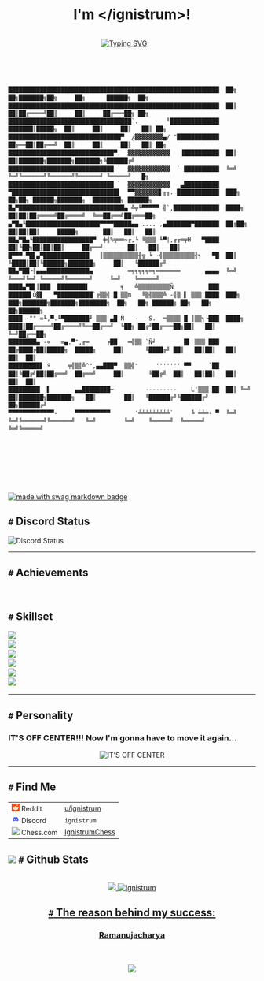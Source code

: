 <div align="center">

# I'm **&lt;/ignistrum&gt;!**



</div>

<div style="display: flex; align-items: flex-start; justify-content: space-between; flex-wrap: wrap; gap: 2rem;">

<div style="flex: 1; min-width: 280px;">



<p align="center">
   <a href="https://git.io/typing-svg"><img src="https://readme-typing-svg.demolab.com?font=&weight=100&size=25&pause=800&color=8806CE&width=435&lines=Hii!+Welcome+to+my+GitHub+page!;I+make+mostly+AI+applications;Do+you+have+any+code+snippets%3F;Or+maybe+I+can+share+some;debugging+headaches%20%3ADD;Who+doesn't+like+coding%3F;Screw+debugging;Bython+FTW!" alt="Typing SVG" /></a>
</p>


</div>

<br><br>     

<!--- ------------------------------------------------------------------------------------------------------------------------------------------------------ -->
<!--- -- Nice to Meet You ---------------------------------------------------------------------------------------------------------------------------------- -->
<!--- ------------------------------------------------------------------------------------------------------------------------------------------------------ -->


```
████████████████████████████████████████████████████████████  ██╗  ██╗███████╗██╗     ██╗      ██████╗  ██╗ 
████████████████████████████████████████████████████████████  ██║  ██║██╔════╝██║     ██║     ██╔═══██╗ ██╗ 
███████████████████████████████████`.        ╙██████████████  ███████║█████╗  ██║     ██║     ██║   ██║ ██╗ 
████████████████████████████████▀  ¿▓▓▓▓▓▓▓▓▄/ "████████████  ██╔══██║██╔══╝  ██║     ██║     ██║   ██║ ██╗ 
██████████████████████████████▀.  ▓▓▓▓▓▓▓▓▓▓▓▓   ▐██████████  ██║  ██║███████╗███████╗███████╗╚██████╔╝  
██████████████████████████████ `  ▓▓▓▓▓▓▓▓▓▓▓▓  ` ██████████  ╚═╝  ╚═╝╚══════╝╚══════╝╚══════╝ ╚═════╝   █╗
██████████████████████████████ `  ▓▓▓▓▓▓▓▓▓▓▓▓   ▄██████████
▀██████████████████████████████▌  ▀▀▓▓▓▓▓▓▓▌╓╖. ████████████  ███╗   ██╗██╗ ██████╗███████╗  ████████╗ ██████╗
█▄▀██████████████████████████████▄ ╩╦╙▀▀▀▀▀ ╣`,█████████████  ████╗  ██║██║██╔════╝██╔════╝  ╚══██╔══╝██╔═══██╗
▄▀█▄╙█████████████████████▀▀▀▀█████▄▄ .... ,▄███████▀███████  ██╔██╗ ██║██║██║     █████╗       ██║   ██║   ██║
██▄▀█▄╙█████████████████▀  ╪╢%╦══~╓,└ ╚▒▒▒ ╙▀|,╓╓═╤H   ▀████  ██║╚██╗██║██║██║     ██╔══╝       ██║   ██║   ██║
█▀▀▀-▀█▌▄▀█████████████   ║▒▒▒▒▒▒▒▒▒▒╢╦ ╘ -╣▒▒▒▒▒▒▒▒▒╢╕   ▀█  ██║ ╚████║██║╚██████╗███████╗     ██║   ╚██████╔╝
██▄▀██└║▄▄▄████████████▄          ═╕╕╕╕╕═╕═══════       ▄▄▄▄  ╚═╝  ╚═══╝╚═╝ ╚═════╝╚══════╝     ╚═╝    ╚═════╝
████▄▀█▌║███  ████████▌         ╕   ╩▒▒▒▒▒▒▒▒▒Ñ          ███
██████▌Ö▓▌   ▀██████████`╔▒▒╣ █ ▒▒m   ╚▒╢▒▒▒╩ -╣▒ ▌ ▒▒▒ ████  ███╗   ███╗███████╗███████╗████████╗  ██╗   ██╗ ██████╗ ██╗   ██╗    ██╗██████╗
████ -"" ∞╙,▀.╙▀███████╜ ▒▒▒ ▄█ Ñ   -   S.  ═▒▒▒▒ █ ║▒▒╕└███  ████╗ ████║██╔════╝██╔════╝╚══██╔══╝  ╚██╗ ██╔╝██╔═══██╗██║   ██║    ╚═╝██╔══██╗ 
████████▄ -«   ∞▄.▀",╓═     ╒██   ═╣▒▒ `Ñ╛        █▌ ▒▒▒ ███  ██╔████╔██║█████╗  █████╗     ██║      ╚████╔╝ ██║   ██║██║   ██║       ██║  ██║
█████████▌ º     ╤╣▒╣╩^",▄▄███▀  ▒▒╣"     ''''''' ▀▀     `██  ██║╚██╔╝██║██╔══╝  ██╔══╝     ██║       ╚██╔╝  ██║   ██║██║   ██║       ██║  ██║
█████████  ▌       ▄▄████████─         ---------    L'▒▒▒ ██  ██║ ╚═╝ ██║███████╗███████╗   ██║        ██║   ╚██████╔╝╚██████╔╝    ██╗██████╔╝
▀▀▀▀▀▀▀▀▀▀▀▀▀-     ▀▀▀▀▀▀▀▀▀▀       '╧╧╧╧╧╧╧╧╧`     ╚ ╧╧╧- ▀  ╚═╝     ╚═╝╚══════╝╚══════╝   ╚═╝        ╚═╝    ╚═════╝  ╚═════╝     ╚═╝╚═════╝ 
```

<br><br>     

</div>

<a href="https://github.com/Anmol-Baranwal/GIFs-For-Readme"></a><a href="https://github.com/Anmol-Baranwal/GIFs-For-Readme"><img src="https://forthebadge.com/images/badges/built-with-swag.svg" width="130" alt="made with swag markdown badge"></a>

## `#` Discord Status

<img src="https://discord.c99.nl/widget/theme-3/1334113063821115392.png" alt="Discord Status">


---

## `#` Achievements
<div>
  <img src="">
</div>


## `#` Skillset

<div>
  <img src="https://img.shields.io/badge/English-clear,%20sharp,%20formal,%20understandable%20and%20useful-10B981?style=for-the-badge&labelColor=1E293B&logo=markdown&logoColor=white"/>
  <br>
  <img src="https://img.shields.io/badge/Python-indentation,%20debugging,%20best%20syntax%20of%20all,%20headaches-10B981?style=for-the-badge&labelColor=1E293B&logo=markdown&logoColor=white"/>
  <br>
  <img src="https://img.shields.io/badge/NodeJS-try%20and%20catch,%20good%20syntax,%20braces%20ftw-10B981?style=for-the-badge&labelColor=1E293B&logo=markdown&logoColor=white"/>
  <br>
  <img src="https://img.shields.io/badge/C%23-return%20a%20%3F%3F%20b%3B%20🧠🧠,%20language%20for%20babies,%20just%20why%3F-10B981?style=for-the-badge&labelColor=1E293B&logo=markdown&logoColor=white"/>
  <br>
  <img src="https://img.shields.io/badge/HTML-a%20nobody%20without%20css,%20h1%2C%20h2%2C%20h3%2C%20h4%20and%20h5%20🤡-10B981?style=for-the-badge&labelColor=1E293B&logo=markdown&logoColor=white"/>
  <br>
  <img src="https://img.shields.io/badge/CSS-jacked%20asf,%20feels%20to%20good%20to%20be%20true-10B981?style=for-the-badge&labelColor=1E293B&logo=markdown&logoColor=white"/>
  <br>
</div>

---

## `#` Personality

### IT'S OFF CENTER!!! Now I'm gonna have to move it again...

<p align="center">
  <img src="https://media1.tenor.com/m/pLsP25o3zmgAAAAd/monk-adrian-monk.gif" width="400" alt="IT'S OFF CENTER"/>
</p>


---
  
## `#` Find Me

<table>
  <tr>
    <td><img src="https://github.com/edent/SuperTinyIcons/raw/master/images/svg/reddit.svg" width="16" /> Reddit</td>
    <td><a href="https://reddit.com/u/ignistrum">u/ignistrum</a></td>
  </tr>
  <tr>
    <td><img src="https://github.com/edent/SuperTinyIcons/raw/master/images/svg/discord.svg" width="16" /> Discord</td>
    <td><code>ignistrum</code></td>
  </tr>
   <tr>
      <td><img src="https://cdn.brandfetch.io/id3xkMkAED/w/400/h/400/theme/dark/icon.png?c=1dxbfHSJFAPEGdCLU4o5B" width="20" /> Chess.com</td>
      <td><a href="https://chess.com/member/IgnistrumChess">IgnistrumChess</a></td>
   </tr>
</table>


## <img src="https://media.giphy.com/media/iY8CRBdQXODJSCERIr/giphy.gif" width="35"><b> `#` Github Stats </b>
<br>

<div align="center">

<a href="https://github.com/ignistrum/">
  <img src="https://github-readme-stats.vercel.app/api?username=ignistrum&include_all_commits=true&count_private=true&show_icons=true&line_height=20&title_color=7A7ADB&icon_color=2234AE&text_color=D3D3D3&bg_color=0,000000,130F40" width="450"/>
  <img src="https://github-readme-stats.vercel.app/api/top-langs?username=ignistrum&show_icons=true&locale=en&layout=compact&line_height=20&title_color=7A7ADB&icon_color=2234AE&text_color=D3D3D3&bg_color=0,000000,130F40" width="375"  alt="ignistrum"/>






<h2><code>#</code> The reason behind my success:</h2>

### Ramanujacharya

# <img src="https://upload.wikimedia.org/wikipedia/commons/thumb/7/72/Statue_of_Equality_%28Ramanuja%29.jpg/800px-Statue_of_Equality_%28Ramanuja%29.jpg" width="500">






